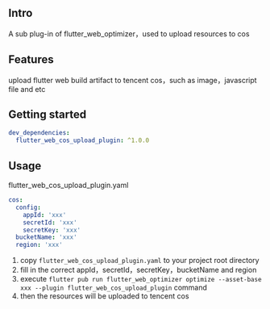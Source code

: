 ## Intro
A sub plug-in of flutter_web_optimizer，used to upload resources to cos

## Features

upload flutter web build artifact to tencent cos，such as image，javascript file and etc

## Getting started

```yaml
dev_dependencies:
  flutter_web_cos_upload_plugin: ^1.0.0
```

## Usage

flutter_web_cos_upload_plugin.yaml

```yaml
cos:
  config:
    appId: 'xxx'
    secretId: 'xxx'
    secretKey: 'xxx'
  bucketName: 'xxx'
  region: 'xxx'
```

1. copy `flutter_web_cos_upload_plugin.yaml` to your project root directory
2. fill in the correct appId，secretId，secretKey，bucketName and region
3. execute `flutter pub run flutter_web_optimizer optimize --asset-base xxx --plugin flutter_web_cos_upload_plugin` command
4. then the resources will be uploaded to tencent cos
